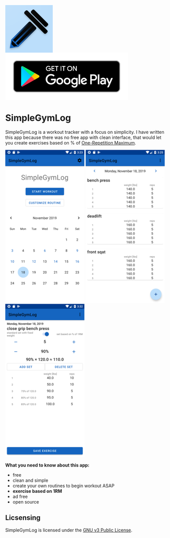 <img src="/pictures/logo.png" align="center" height="150" width="150" > <a href="https://play.google.com/store/apps/details?id=pl.kcworks.simplegymlog"><img src="/pictures/google-play-badge.png" align="center" height="150"></a>

# SimpleGymLog

SimpleGymLog is a workout tracker with a focus on simplicity.
I have written this app because there was no free app with clean interface, that would let you create exercises based on % of [One-Repetition Maximum](https://en.wikipedia.org/wiki/One-repetition_maximum).

<img src="pictures/main_screen.png" width="250" > <img src="/pictures/workout_screen.png" width="250" > <img src="/pictures/add_exercie_screen.png" width="250" >


**What you need to know about this app:**
- free
- clean and simple
- create your own routines to begin workout ASAP
- **exercise based on 1RM**
- ad free
- open source

## Licsensing
SimpleGymLog is licensed under the [GNU v3 Public License](/LICENSE). 

